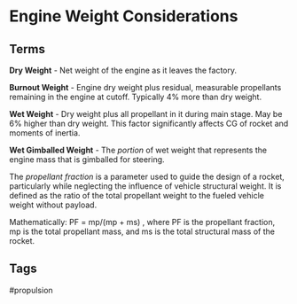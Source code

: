 # Engine Weight Considerations 

## Terms
**Dry Weight** - Net weight of the engine as it leaves the factory.

**Burnout Weight** - Engine dry weight plus residual, measurable propellants remaining in the engine at cutoff. Typically 4% more than dry weight.

**Wet Weight** - Dry weight plus all propellant in it during main stage. May be 6% higher than dry weight. This factor significantly affects CG of rocket and moments of inertia.

**Wet Gimballed Weight** - The *portion* of wet weight that represents the engine mass that is gimballed for steering.


The *propellant fraction* is a parameter used to guide the design of a rocket, particularly while neglecting the influence of vehicle structural weight.
It is defined as the ratio of the total propellant weight to the fueled vehicle weight without payload.

Mathematically:
PF = mp/(mp + ms)
, where PF is the propellant fraction, mp is the total propellant mass, and ms is the total structural mass of the rocket.

## Tags
#propulsion
